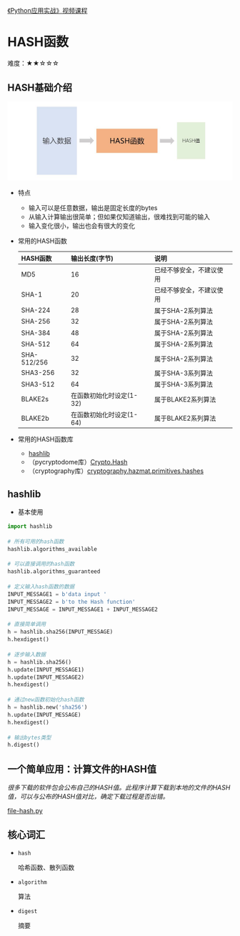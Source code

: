[《Python应用实战》视频课程](https://study.163.com/course/courseMain.htm?courseId=1209533804&share=2&shareId=400000000624093)

# HASH函数

难度：★★☆☆☆

## HASH基础介绍

![HASH函数](images/hash.JPG)

- 特点
    + 输入可以是任意数据，输出是固定长度的bytes
    + 从输入计算输出很简单；但如果仅知道输出，很难找到可能的输入
    + 输入变化很小，输出也会有很大的变化

- 常用的HASH函数

  |HASH函数|输出长度(字节)|说明|
  | :-----| :---- | :---- |
  |MD5|16|已经不够安全，不建议使用|
  |SHA-1|20|已经不够安全，不建议使用|
  |SHA-224|28|属于SHA-2系列算法|
  |SHA-256|32|属于SHA-2系列算法|
  |SHA-384|48|属于SHA-2系列算法|
  |SHA-512|64|属于SHA-2系列算法|
  |SHA-512/256|32|属于SHA-2系列算法|
  |SHA3-256|32|属于SHA-3系列算法|
  |SHA3-512|64|属于SHA-3系列算法|
  |BLAKE2s|在函数初始化时设定(1-32)|属于BLAKE2系列算法|
  |BLAKE2b|在函数初始化时设定(1-64)|属于BLAKE2系列算法|

- 常用的HASH函数库
    + [hashlib](https://docs.python.org/3/library/hashlib.html)
    + （pycryptodome库）[Crypto.Hash](https://www.pycryptodome.org/en/latest/src/hash/hash.html)
    + （cryptography库）[cryptography.hazmat.primitives.hashes](https://cryptography.io/en/latest/hazmat/primitives/cryptographic-hashes/)

## hashlib

- 基本使用

```python
import hashlib

# 所有可用的hash函数
hashlib.algorithms_available

# 可以直接调用的hash函数
hashlib.algorithms_guaranteed

# 定义输入hash函数的数据
INPUT_MESSAGE1 = b'data input '
INPUT_MESSAGE2 = b'to the Hash function'
INPUT_MESSAGE = INPUT_MESSAGE1 + INPUT_MESSAGE2

# 直接简单调用
h = hashlib.sha256(INPUT_MESSAGE)
h.hexdigest()

# 逐步输入数据
h = hashlib.sha256()
h.update(INPUT_MESSAGE1)
h.update(INPUT_MESSAGE2)
h.hexdigest()

# 通过new函数初始化hash函数
h = hashlib.new('sha256')
h.update(INPUT_MESSAGE)
h.hexdigest()

# 输出bytes类型
h.digest()
```

## 一个简单应用：计算文件的HASH值

  *很多下载的软件包会公布自己的HASH值。此程序计算下载到本地的文件的HASH值，可以与公布的HASH值对比，确定下载过程是否出错。*

  [file-hash.py](programs/file-hash.py)


## 核心词汇

- `hash`

  哈希函数、散列函数

- `algorithm`

  算法

- `digest`

  摘要
